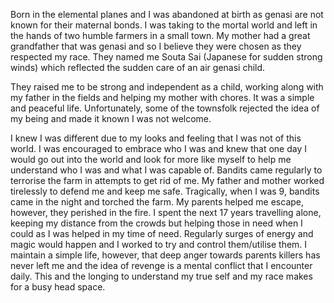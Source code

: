 Born in the elemental planes and I was abandoned at birth as genasi are not known for their maternal bonds. I was taking to the mortal world and left in the hands of two humble farmers in a small town. My mother had a great grandfather that was genasi and so I believe they were chosen as they respected my race. They named me Souta Sai (Japanese for sudden strong winds) which reflected the sudden care of an air genasi child. 

They raised me to be strong and independent as a child, working along with my father in the fields and helping my mother with chores. It was a simple and peaceful life. Unfortunately, some of the townsfolk rejected the idea of my being and made it known I was not welcome. 

I knew I was different due to my looks and feeling that I was not of this world. I was encouraged to embrace who I was and knew that one day I would go out into the world and look for more like myself to help me understand who I was and what I was capable of. Bandits came regularly to terrorise the farm in attempts to get rid of me. My father and mother worked tirelessly to defend me and keep me safe. Tragically, when I was 9, bandits came in the night and torched the farm. My parents helped me escape, however, they perished in the fire. I spent the next 17 years travelling alone, keeping my distance from the crowds but helping those in need when I could as I was helped in my time of need. Regularly surges of energy and magic would happen and I worked to try and control them/utilise them. I maintain a simple life, however, that deep anger towards parents killers has never left me and the idea of revenge is a mental conflict that I encounter daily. This and the longing to understand my true self and my race makes for a busy head space.